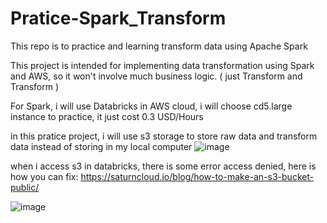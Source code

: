 # Pratice-Spark_Transform


This repo is to practice and learning transform data using Apache Spark

This project is intended for implementing data transformation using Spark and AWS, so it won't involve much business logic. ( just Transform and Transform )

For Spark, i will use Databricks in AWS cloud, i will choose cd5.large instance to practice, it just cost 0.3 USD/Hours



in thís pratice project, i will use s3 storage to store raw data and transform data instead of storing in my local computer
![image](https://github.com/LapThanh/Pratice-Spark_Transform/assets/112388731/85d9049f-a826-40a5-95d1-3e1490f254e1)

when i access s3 in databricks, there is some error access denied, here is how you can fix:
https://saturncloud.io/blog/how-to-make-an-s3-bucket-public/

![image](https://github.com/LapThanh/Pratice-Spark_Transform/assets/112388731/fc9208d7-c538-4204-a6a2-fde1ed758c9e)







